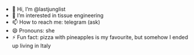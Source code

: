 - 👋 Hi, I’m @lastjunglist
- 👀 I’m interested in tissue engineering
- 📫 How to reach me: telegram (ask)
- 😄 Pronouns: she
- ⚡ Fun fact: pizza with pineapples is my favourite, but somehow I ended up living in Italy

<!---
lastjunglist/lastjunglist is a ✨ special ✨ repository because its `README.md` (this file) appears on your GitHub profile.
You can click the Preview link to take a look at your changes.
--->
